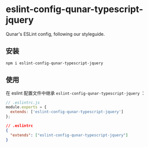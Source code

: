 # eslint-config-qunar-typescript-jquery

Qunar's ESLint config, following our styleguide.

## 安装
```
npm i eslint-config-qunar-typescript-jquery
```

## 使用

在 eslint 配置文件中继承 `eslint-config-qunar-typescript-jquery` ：

```js
// .eslintrc.js
module.exports = {
  extends: ['eslint-config-qunar-typescript-jquery']
};
```

```json
// .eslintrc
{
  "extends": ["eslint-config-qunar-typescript-jquery"]
}
```
